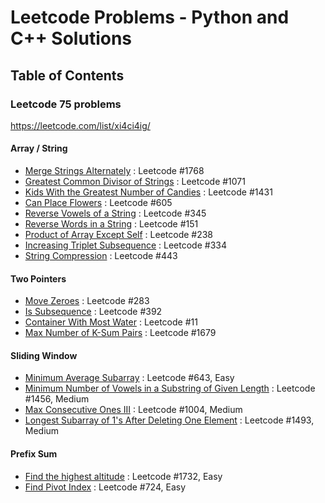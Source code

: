 # Leetcode Problems - Python and C++ Solutions

## Table of Contents

### Leetcode 75 problems
https://leetcode.com/list/xi4ci4ig/

#### Array / String

- [Merge Strings Alternately](/LC_problems/1768/) : Leetcode #1768
- [Greatest Common Divisor of Strings](#greatest-common-divisor-of-strings) : Leetcode #1071
- [Kids With the Greatest Number of Candies](#kids-with-the-greatest-number-of-candies) : Leetcode #1431
- [Can Place Flowers](#can-place-flowers) : Leetcode #605
- [Reverse Vowels of a String](#reverse-vowels-of-a-string) : Leetcode #345
- [Reverse Words in a String](#reverse-words-in-a-string) : Leetcode #151
- [Product of Array Except Self](#product-of-array-except-self) : Leetcode #238
- [Increasing Triplet Subsequence](#increasing-triplet-subsequence) : Leetcode #334
- [String Compression](#string-compression) : Leetcode #443

#### Two Pointers

- [Move Zeroes](/LC_problems/0283/) : Leetcode #283
- [Is Subsequence](/LC_problems/0392/) : Leetcode #392
- [Container With Most Water](/LC_problems/0011/) : Leetcode #11
- [Max Number of K-Sum Pairs](/LC_problems/1679/) : Leetcode #1679

#### Sliding Window

- [Minimum Average Subarray](/LC_problems/0643/) : Leetcode #643, Easy
- [Minimum Number of Vowels in a Substring of Given Length](/LC_problems/1456/) : Leetcode #1456, Medium
- [Max Consecutive Ones III](/LC_problems/1004/) : Leetcode #1004, Medium
- [Longest Subarray of 1's After Deleting One Element](/LC_problems/1493/) : Leetcode #1493, Medium

#### Prefix Sum

- [Find the highest altitude](/LC_problems/1732/) : Leetcode #1732, Easy
- [Find Pivot Index](/LC_problems/0724/) : Leetcode #724, Easy

<!-- ### Dynamic Programming problems
1. [Climbing Stairs](#climbing-stairs) : Leetcode #70
2. [Coin Change](#coin-change) : Leetcode #322
3. [House Robber](#house-robber) : Leetcode #198
4. [House Robber II](#house-robber-ii) : Leetcode #213
5. [Best Time to Buy and Sell Stock](#best-time-to-buy-and-sell-stock) : Leetcode #121
6. [Best Time to Buy and Sell Stock II](#best-time-to-buy-and-sell-stock-ii) : Leetcode #122
7. [Best Time to Buy and Sell Stock III](#best-time-to-buy-and-sell-stock-iii) : Leetcode #123
8. [Best Time to Buy and Sell Stock IV](#best-time-to-buy-and-sell-stock-iv) : Leetcode #188
9. [Best Time to Buy and Sell Stock with Cooldown](#best-time-to-buy-and-sell-stock-with-cooldown) : Leetcode #309
10. [Maximum Subarray](#maximum-subarray) : Leetcode #53
11. [Maximum Product Subarray](#maximum-product-subarray) : Leetcode #152
12. [Longest Increasing Subsequence](#longest-increasing-subsequence) : Leetcode #300
13. [Word Break](#word-break) : Leetcode #139
14. [Word Break II](#word-break-ii) : Leetcode #140
15. [Palindrome Partitioning II](#palindrome-partitioning-ii) : Leetcode #132
16. [Decode Ways](#decode-ways) : Leetcode #91
 -->
